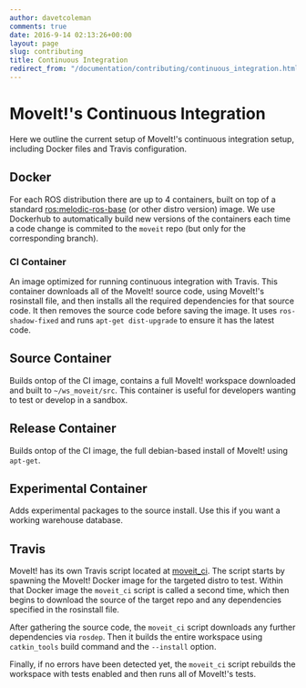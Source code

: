 ```yaml
---
author: davetcoleman
comments: true
date: 2016-9-14 02:13:26+00:00
layout: page
slug: contributing
title: Continuous Integration
redirect_from: "/documentation/contributing/continuous_integration.html"
---
```


# MoveIt!'s Continuous Integration

Here we outline the current setup of MoveIt!'s continuous integration setup, including Docker files and Travis configuration.

## Docker

For each ROS distribution there are up to 4 containers, built on top of a standard [ros:melodic-ros-base](https://hub.docker.com/_/ros/) (or other distro version) image. We use Dockerhub to automatically build new versions of the containers each time a code change is commited to the ``moveit`` repo (but only for the corresponding branch).

### CI Container

An image optimized for running continuous integration with Travis. This container downloads all of the MoveIt! source code, using MoveIt!'s rosinstall file, and then installs all the required dependencies for that source code. It then removes the source code before saving the image. It uses ``ros-shadow-fixed`` and runs ``apt-get dist-upgrade`` to ensure it has the latest code.

## Source Container

Builds ontop of the CI image, contains a full MoveIt! workspace downloaded and built to ``~/ws_moveit/src``. This container is useful for developers wanting to test or develop in a sandbox.

## Release Container

Builds ontop of the CI image, the full debian-based install of MoveIt! using ``apt-get``.

## Experimental Container

Adds experimental packages to the source install. Use this if you want a working warehouse database.

## Travis

MoveIt! has its own Travis script located at [moveit_ci](https://github.com/ros-planning/moveit_ci). The script starts by spawning the MoveIt! Docker image for the targeted distro to test. Within that Docker image the ``moveit_ci`` script is called a second time, which then begins to download the source of the target repo and any dependencies specified in the rosinstall file.

After gathering the source code, the ``moveit_ci`` script downloads any further dependencies via ``rosdep``. Then it builds the entire workspace using ``catkin_tools`` build command and the ``--install`` option.

Finally, if no errors have been detected yet, the ``moveit_ci`` script rebuilds the workspace with tests enabled and then runs all of MoveIt!'s tests.
